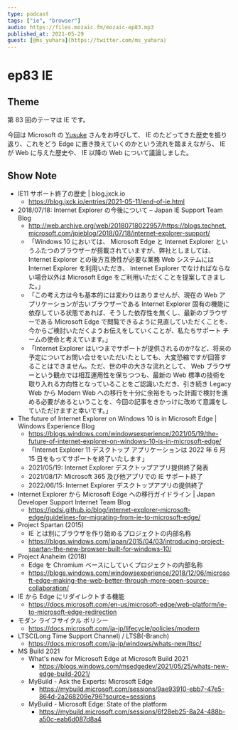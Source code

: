 ```yaml
---
type: podcast
tags: ["ie", "browser"]
audio: https://files.mozaic.fm/mozaic-ep83.mp3
published_at: 2021-05-29
guest: [@ms_yuhara](https://twitter.com/ms_yuhara)
---
```


# ep83 IE

## Theme

第 83 回のテーマは IE です。

今回は Microsoft の [Yusuke](https://twitter.com/ms_yuhara) さんをお呼びして、 IE のたどってきた歴史を振り返り、これをどう Edge に置き換えていくのかという流れを踏まえながら、 IE が Web に与えた歴史や、 IE 以降の Web について議論しました。


## Show Note

- IE11 サポート終了の歴史 \| blog.jxck.io
  - <https://blog.jxck.io/entries/2021-05-11/end-of-ie.html>
- 2018/07/18: Internet Explorer の今後について – Japan IE Support Team Blog
  - <http://web.archive.org/web/20180718022957/https://blogs.technet.microsoft.com/jpieblog/2018/07/18/internet-explorer-support/>
  - 「Windows 10 においては、 Microsoft Edge と Internet Explorer というふたつのブラウザーが搭載されていますが、弊社としましては、 Internet Explorer との後方互換性が必要な業務 Web システムには Internet Explorer を利用いただき、 Internet Explorer でなければならない場合以外は Microsoft Edge をご利用いただくことを提案してきました。」
  - 「この考え方は今も基本的には変わりはありませんが、現在の Web アプリケーションが古いブラウザーである Internet Explorer 固有の機能に依存している状態であれば、そうした依存性を無くし、最新のブラウザーである Microsoft Edge で閲覧できるように見直していただくことを、今からご検討いただくようお伝えをしていくことが、私たちサポート チームの使命と考えています。」
  - 「Internet Explorer はいつまでサポートが提供されるのか?など、将来の予定についてお問い合せをいただいたとしても、大変恐縮ですが回答することはできません。ただ、世の中の大きな流れとして、 Web ブラウザーという観点では相互運用性を保ちつつも、最新の Web 標準の技術を取り入れる方向性となっていることをご認識いただき、引き続き Legacy Web から Modern Web への移行を十分に余裕をもった計画で検討を進める必要があるということを、今回の記事をきかっけに改めて意識をしていただけますと幸いです。」
- The future of Internet Explorer on Windows 10 is in Microsoft Edge \| Windows Experience Blog
  - <https://blogs.windows.com/windowsexperience/2021/05/19/the-future-of-internet-explorer-on-windows-10-is-in-microsoft-edge/>
  - 「Internet Explorer 11 デスクトップ アプリケーションは 2022 年 6 月 15 日をもってサポートを終了いたします」
  - 2021/05/19: Internet Explorer デスクトップアプリ提供終了発表
  - 2021/08/17: Microsoft 365 及び他アプリでの IE サポート終了
  - 2022/06/15: Internet Explorer デスクトップアプリの提供終了
- Internet Explorer から Microsoft Edge への移行ガイドライン \| Japan Developer Support Internet Team Blog
  - <https://jpdsi.github.io/blog/internet-explorer-microsoft-edge/guidelines-for-migrating-from-ie-to-microsoft-edge/>
- Project Spartan (2015)
  - IE とは別にブラウザを作り始めるプロジェクトの内部名称
  - <https://blogs.windows.com/japan/2015/04/03/introducing-project-spartan-the-new-browser-built-for-windows-10/>
- Project Anaheim (2018)
  - Edge を Chromium ベースにしていくプロジェクトの内部名称
  - <https://blogs.windows.com/windowsexperience/2018/12/06/microsoft-edge-making-the-web-better-through-more-open-source-collaboration/>
- IE から Edge にリダイレクトする機能
  - <https://docs.microsoft.com/en-us/microsoft-edge/web-platform/ie-to-microsoft-edge-redirection>
- モダン ライフサイクル ポリシー
  - <https://docs.microsoft.com/ja-jp/lifecycle/policies/modern>
- LTSC(Long Time Support Channel) / LTSB(-Branch)
  - <https://docs.microsoft.com/ja-jp/windows/whats-new/ltsc/>
- MS Build 2021
  - What's new for Microsoft Edge at Microsoft Build 2021
    - <https://blogs.windows.com/msedgedev/2021/05/25/whats-new-edge-build-2021/>
  - MyBuild - Ask the Experts: Microsoft Edge
    - <https://mybuild.microsoft.com/sessions/9ae93910-ebb7-47e5-864d-2a268209e796?source=sessions>
  - MyBuild - Microsoft Edge: State of the platform
    - <https://mybuild.microsoft.com/sessions/6f28eb25-8a24-488b-a50c-eab6d087d8a4>
